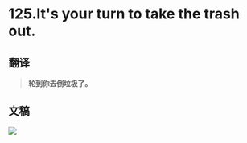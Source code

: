 # 125.It's your turn to take the trash out.

## 翻译

> **轮到你去倒垃圾了。**

## 文稿

![](https://cdn.jsdelivr.net/gh/imtianx/speaking180/img/125.jpg)

